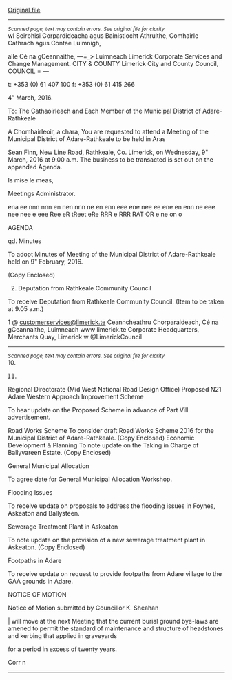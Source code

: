 [Original file](https://www.limerick.ie/sites/default/files/media/documents/2017-06/Agenda%20-%20Meeting%20of%20the%20Municipal%20District%20of%20Adare-Rathkeale%20-%209th%20March%202016.pdf)

---
*<small>Scanned page, text may contain errors. See original file for clarity</small>*  
wl Seirbhisi Corpardideacha agus Bainistiocht Athruithe,
Comhairle Cathrach agus Contae Luimnigh,

alle Cé na gCeannaithe,
—=_> Luimneach
Limerick Corporate Services and Change Management.
CITY & COUNTY Limerick City and County Council,
COUNCIL = —

t: +353 (0) 61 407 100
f: +353 (0) 61 415 266

4” March, 2016.

To: The Cathaoirleach and Each Member of the Municipal District of Adare-Rathkeale

A Chomhairleoir, a chara,
You are requested to attend a Meeting of the Municipal District of Adare-Rathkeale to be held in Aras

Sean Finn, New Line Road, Rathkeale, Co. Limerick, on Wednesday, 9" March, 2016 at 9.00 a.m. The
business to be transacted is set out on the appended Agenda.

Is mise le meas,

Meetings Administrator.

ena ee nnn nnn en nen nnn ne en enn eee ene nee ee ene en enn ne eee nee nee e eee Ree eR tReet eRe RRR e RRR RAT OR e ne on o

AGENDA

qd. Minutes

To adopt Minutes of Meeting of the Municipal District of Adare-Rathkeale held on 9" February,
2016.

(Copy Enclosed)

2. Deputation from Rathkeale Community Council

To receive Deputation from Rathkeale Community Council. (Item to be taken at 9.05 a.m.)

1 @ customerservices@limerick.te
Ceanncheathru Chorparaideach, Cé na gCeannaithe, Luimneach www limerick.te
Corporate Headquarters, Merchants Quay, Limerick w @LimerickCouncil


---
*<small>Scanned page, text may contain errors. See original file for clarity</small>*  
10.

11.

Regional Directorate (Mid West National Road Design Office)
Proposed N21 Adare Western Approach Improvement Scheme

To hear update on the Proposed Scheme in advance of Part Vill advertisement.

Road Works Scheme
To consider draft Road Works Scheme 2016 for the Municipal District of Adare-Rathkeale.
(Copy Enclosed)
Economic Development & Planning
To note update on the Taking in Charge of Ballyvareen Estate.
(Copy Enclosed)

General Municipal Allocation

To agree date for General Municipal Allocation Workshop.

Flooding Issues

To receive update on proposals to address the flooding issues in Foynes, Askeaton and
Ballysteen.

Sewerage Treatment Plant in Askeaton

To note update on the provision of a new sewerage treatment plant in Askeaton.
(Copy Enclosed)

Footpaths in Adare

To receive update on request to provide footpaths from Adare village to the GAA grounds in
Adare.

NOTICE OF MOTION

Notice of Motion submitted by Councillor K. Sheahan

| will move at the next Meeting that the current burial ground bye-laws are amened to permit
the standard of maintenance and structure of headstones and kerbing that applied in graveyards

for a period in excess of twenty years.

Corr n


---
